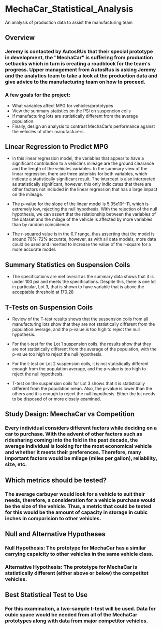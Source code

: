 # MechaCar_Statistical_Analysis
An analysis of production data to assist the manufacturing team 


## Overview
### Jeremy is contacted by AutosRUs that their special prototype in development, the "MechaCar" is suffering from production setbacks which in turn is creating a roadblock for the team's progress. Upper management from AutosRus is asking Jeremy and the analytics team to take a look at the production data and give advice to the manufacturing team on how to proceed. 

### A few goals for the project:
* What variables affect MPG for vehicles/prototypes
* View the summary statistics on the PSI on suspencion coils
* If manufacturing lots are statistically different from the average population
* Finally, design an analysis to contrast MechaCar's performance against the vehicles of other manufacturers.

## Linear Regression to Predict MPG
* In this linear regression model, the variables that appear to have a significant contribution to a vehicle's mileage are the ground clearance and the length of the vehicles variables. In the summary view of the linear regression, there are three asterisks for both variables, which indicate a statistically significant result. The intercept is also interpreted as statistically significant, however, this only indicicates that there are other factors not included in the linear regression that has a large impact on the mileage.

* The p-value for the slope of the linear model is 5.35x10^-11, which is extremely low, rejecting the null hypothesis. With the rejection of the null hypothesis, we can assert that the relationship between the variables of the dataset and the milage of the vehicle is affected by more variables than by random coincidence.

* The r-squared value is in the 0.7 range, thus asserting that the model is around 70%-72% accurate, however, as with all data models, more data could be used and inserted to increase the value of the r-square for a more accurate model. 

## Summary Statistics on Suspension Coils
* The specifications are met overall as the summary data shows that it is under 100 psi and meets the specifications. Despite this, there is one lot in particular, Lot 3, that is shown to have variable that is above the acceptable threshold at 170.28

## T-Tests on Suspension Coils
* Review of the T-test results shows that the suspension coils from all manufacturing lots show that they are not statistically different from the population average, and the p-value is too high to reject the null hypothesis. 

* For the t-test for the Lot 1 suspension coils, the results show that they are not statistically different from the average of the population, with the p-value too high to reject the null hypothesis.

* For the t-test on Lot 2 suspension coils, it is not statistically different enough from the population average, and the p-value is too high to reject the null hypothesis.

* T-test on the suspension coils for Lot 3 shows that it is statistically different from the population mean. Also, the p-value is lower than the others and it is enough to reject the null hypothesis. Either the lot needs to be disposed of or more closely examined. 

## Study Design: MeechaCar vs Competition 
### Every individual considers different factors while deciding on a car to purchase. With the advent of other factors such as ridesharing coming into the fold in the past decade, the average individual is looking for the most economical vehicle and whether it meets their preferences. Therefore, many important factors would be milage (miles per gallon), reliability, size, etc. 

## Which metrics should be tested?
### The average carbuyer would look for a vehicle to suit their needs, therefore, a consideration for a vehicle purchase would be the size of the vehicle. Thus, a metric that could be tested for this would be the amount of capacity in storage in cubic inches in comparision to other vehicles. 

## Null and Alternative Hypotheses
### Null Hypothesis: The prototype for MechaCar has a similar carrying capaicity to other vehicles in the same vehicle class.
### Alternative Hypothesis: The prototype for MechaCar is statistically different (either above or below) the competitot vehicles.

## Best Statistical Test to Use
### For this examination, a two-sample t-test will be used. Data for cubic space would be needed from all of the MechaCar prototypes along with data from major competitor vehicles.


